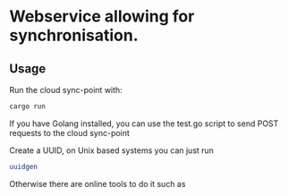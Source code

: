 # Webservice allowing for synchronisation.

## Usage
Run the cloud sync-point with:
```sh
cargo run
```

If you have Golang installed, you can use the test.go script to send POST requests to the cloud sync-point


Create a UUID, on Unix based systems you can just run 
```sh
uuidgen
```
Otherwise there are online tools to do it such as 
